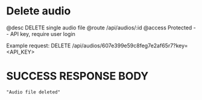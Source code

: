 # Delete audio
@desc DELETE single audio file
@route /api/audios/:id
@access Protected -- API key, require user login

Example request: DELETE /api/audios/607e399e59c8feg7e2af65r7?key=<API_KEY>

# SUCCESS RESPONSE BODY
```
"Audio file deleted"
```

